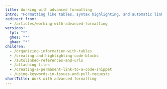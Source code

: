 ```yaml
---
title: Working with advanced formatting
intro: "Formatting like tables, syntax highlighting, and automatic linking allows you to arrange complex information clearly in your pull requests, issues, and comments."
redirect_from:
  - /articles/working-with-advanced-formatting
versions:
  fpt: "*"
  ghes: "*"
  ghae: "*"
children:
  - /organizing-information-with-tables
  - /creating-and-highlighting-code-blocks
  - /autolinked-references-and-urls
  - /attaching-files
  - /creating-a-permanent-link-to-a-code-snippet
  - /using-keywords-in-issues-and-pull-requests
shortTitle: Work with advanced formatting
---
```

